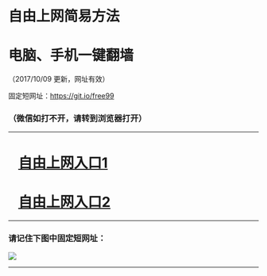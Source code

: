 ﻿# 自由上网简易方法

# 电脑、手机一键翻墙

（2017/10/09 更新，网址有效）

固定短网址：https://git.io/free99

### （微信如打不开，请转到浏览器打开）


***





# &nbsp;&nbsp; <a href="http://ft3214531342.fwq-tz-1001.info/fwqtz01.html?t=100900120553 " target="_blank">自由上网入口1</a>
# &nbsp;&nbsp; <a href="http://ft53756011.fwq-tz-1002.info/fwqtz02.html?t=100900115750 " target="_blank">自由上网入口2</a>
***

### 请记住下图中固定短网址：

<img src="https://s3-us-west-2.amazonaws.com/fwq-1001/yjfq-20170905okok.png" /> 


***

